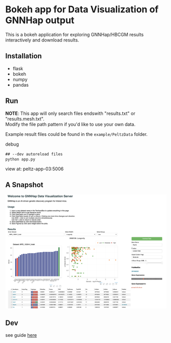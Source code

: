 # Bokeh app for Data Visualization of GNNHap output

This is a bokeh application for exploring GNNHap/HBCGM results interactively and download results.


## Installation

- flask
- bokeh
- numpy
- pandas

## Run 



**NOTE**: This app will only search files endswith "results.txt" or "results.mesh.txt".  
Modify the file path pattern if you'd like to use your own data.

Example result files could be found in the `example/PeltzData` folder.


debug  
```shell
## --dev autoreload files 
python app.py
```

view at: peltz-app-03:5006


## A Snapshot 
![GNNHap](static/images/GNNHap.png)


## Dev
see guide [here](https://docs.bokeh.org/en/2.4.1/docs/user_guide/server.html)